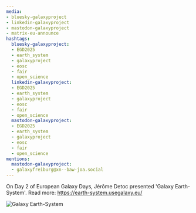 ```yaml
---
media:
- bluesky-galaxyproject
- linkedin-galaxyproject
- mastodon-galaxyproject
- matrix-eu-announce
hashtags:
  bluesky-galaxyproject:
  - EGD2025
  - earth_system
  - galaxyproject
  - eosc
  - fair
  - open_science
  linkedin-galaxyproject:
  - EGD2025
  - earth_system
  - galaxyproject
  - eosc
  - fair
  - open_science
  mastodon-galaxyproject:
  - EGD2025
  - earth_system
  - galaxyproject
  - eosc
  - fair
  - open_science
mentions:
  mastodon-galaxyproject:
  - galaxyfreiburg@xn--baw-joa.social
---
```


On Day 2 of European Galaxy Days, Jérôme Detoc presented 'Galaxy Earth-System'.
Read more: https://earth-system.usegalaxy.eu/

![Galaxy Earth-System](IMAGE_URL_HERE)